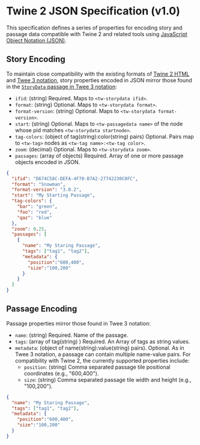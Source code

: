 # Twine 2 JSON Specification (v1.0)

This specification defines a series of properties for encoding story and passage data compatible with Twine 2 and related tools using [JavaScript Object Notation (JSON)](https://www.json.org/json-en.html).

## Story Encoding

To maintain close compatibility with the existing formats of [Twine 2 HTML](https://github.com/iftechfoundation/twine-specs/blob/master/twine-2-htmloutput-spec.md) and [Twee 3 notation](https://github.com/iftechfoundation/twine-specs/blob/master/twee-3-specification.md), story properties encoded in JSON mirror those found in the [`StoryData` passage in Twee 3 notation](https://github.com/iftechfoundation/twine-specs/blob/master/twee-3-specification.md#storydata):

- `ifid`: (string) Required. Maps to `<tw-storydata ifid>`.
- `format`: (string) Optional. Maps to `<tw-storydata format>`.
- `format-version`: (string) Optional. Maps to `<tw-storydata format-version>`.
- `start`: (string) Optional. Maps to `<tw-passagedata name>` of the node whose pid matches `<tw-storydata startnode>`.
- `tag-colors`: (object of tag(string):color(string) pairs) Optional. Pairs map to `<tw-tag>` nodes as `<tw-tag name>:<tw-tag color>`.
- `zoom`: (decimal) Optional. Maps to `<tw-storydata zoom>`.
- `passages`: (array of objects) Required. Array of one or more passage objects encoded in JSON.

```json
{
  "ifid": "D674C58C-DEFA-4F70-B7A2-27742230C0FC",
  "format": "Snowman",
  "format-version": "3.0.2",
  "start": "My Starting Passage",
  "tag-colors": {
    "bar": "green",
    "foo": "red",
    "qaz": "blue"
  },
  "zoom": 0.25,
  "passages": [
    {
      "name": "My Staring Passage",
      "tags": ["tag1", "tag2"],
      "metadata": {
        "position":"600,400",
        "size":"100,200"
      }
    }
  ]
}
```

## Passage Encoding

Passage properties mirror those found in Twee 3 notation:

- `name`: (string) Required. Name of the passage.
- `tags`: (array of tag(string) ) Required. An Array of tags as string values.
- `metadata`: (object of name(string):value(string) pairs). Optional. As in Twee 3 notation, a passage can contain multiple name-value pairs. For compatibility with Twine 2, the currently supported properties include:
  - `position`: (string) Comma separated passage tile positional coordinates (e.g., "600,400").
  - `size`: (string) Comma separated passage tile width and height (e.g., "100,200").

```json
{
  "name": "My Staring Passage",
  "tags": ["tag1", "tag2"],
  "metadata": {
    "position":"600,400",
    "size":"100,200"
  }
}
```
